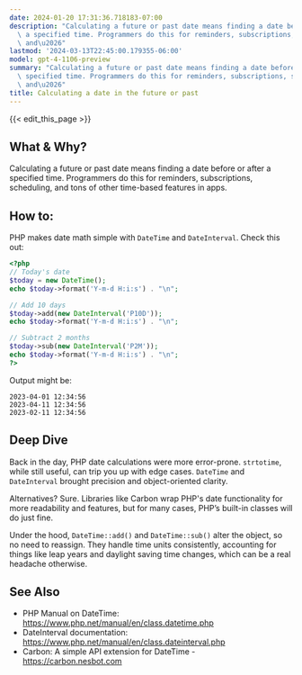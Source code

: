 ```yaml
---
date: 2024-01-20 17:31:36.718183-07:00
description: "Calculating a future or past date means finding a date before or after\
  \ a specified time. Programmers do this for reminders, subscriptions, scheduling,\
  \ and\u2026"
lastmod: '2024-03-13T22:45:00.179355-06:00'
model: gpt-4-1106-preview
summary: "Calculating a future or past date means finding a date before or after a\
  \ specified time. Programmers do this for reminders, subscriptions, scheduling,\
  \ and\u2026"
title: Calculating a date in the future or past
---
```


{{< edit_this_page >}}

## What & Why?
Calculating a future or past date means finding a date before or after a specified time. Programmers do this for reminders, subscriptions, scheduling, and tons of other time-based features in apps.

## How to:
PHP makes date math simple with `DateTime` and `DateInterval`. Check this out:

```PHP
<?php
// Today's date
$today = new DateTime();
echo $today->format('Y-m-d H:i:s') . "\n";

// Add 10 days
$today->add(new DateInterval('P10D'));
echo $today->format('Y-m-d H:i:s') . "\n";

// Subtract 2 months
$today->sub(new DateInterval('P2M'));
echo $today->format('Y-m-d H:i:s') . "\n";
?>
```
Output might be:
```
2023-04-01 12:34:56
2023-04-11 12:34:56
2023-02-11 12:34:56
```

## Deep Dive
Back in the day, PHP date calculations were more error-prone. `strtotime`, while still useful, can trip you up with edge cases. `DateTime` and `DateInterval` brought precision and object-oriented clarity.

Alternatives? Sure. Libraries like Carbon wrap PHP's date functionality for more readability and features, but for many cases, PHP’s built-in classes will do just fine.

Under the hood, `DateTime::add()` and `DateTime::sub()` alter the object, so no need to reassign. They handle time units consistently, accounting for things like leap years and daylight saving time changes, which can be a real headache otherwise.

## See Also
- PHP Manual on DateTime: https://www.php.net/manual/en/class.datetime.php
- DateInterval documentation: https://www.php.net/manual/en/class.dateinterval.php
- Carbon: A simple API extension for DateTime - https://carbon.nesbot.com
